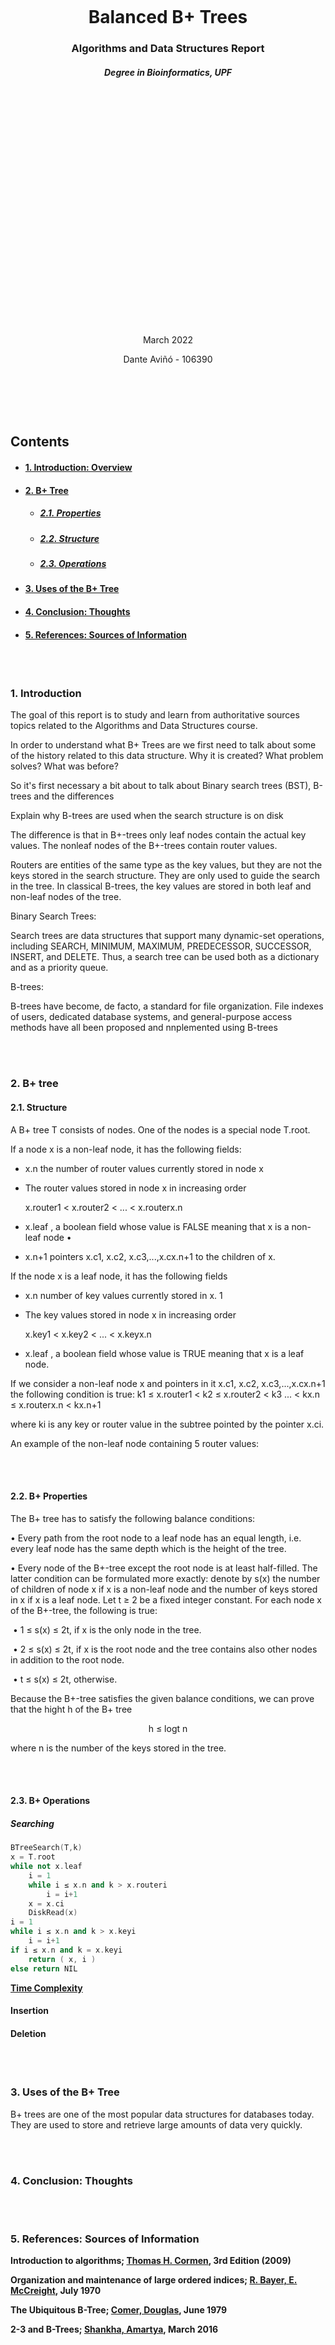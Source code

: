 <br/><br/>
<br/><br/>
<br/><br/>
<br/><br/>
    
<div style="text-align: center;">
    <h1>Balanced B+ Trees</h1>
	<h3>Algorithms and Data Structures Report</h3>
    <h5>Degree in Bioinformatics, UPF</h5>
    <br/><br/>
    <br/><br/>
	<br/><br/>
	<br/><br/>
    <br/><br/>
    <br/><br/>
    <br/><br/>
    <br/><br/>
    <br/><br/>
    <br/><br/>
    <br/><br/>
	<p>March 2022</p>
	<p>Dante Aviñó - 106390</p>
</div>

<div style="page-break-after: always; break-after: page;"></div>

<br/><br/>
<br/><br/>

<h2> Contents </h2>

- #### [1. Introduction: Overview](#Introduction)

- #### [2. B+ Tree](#B+Tree)

  - ##### [2.1. Properties](#B+Properties)
  - ##### [2.2. Structure](#B+Structure)
  - ##### [2.3. Operations](#B+Operations)

- #### [3. Uses of the B+ Tree](#B+Uses)

- #### [4. Conclusion: Thoughts](#Conclusion)

- #### [5. References: Sources of Information](#References)

<div style="page-break-after: always; break-after: page;"></div>

<br/><br/>

<div id='Introduction'/>
<h3>1. Introduction </h3>
The goal of this report is to study and learn from authoritative sources topics related to the Algorithms and Data Structures course.

In order to understand what B+ Trees are we first need to talk about some of the history related to this data structure. Why it is created? What problem solves? What was before?

So it's first necessary a bit about to talk about Binary search trees (BST), B-trees and the differences


Explain why B-trees are used when the search structure is on disk

The difference is that in B+-trees only leaf nodes contain the actual key values. The nonleaf nodes of the B+-trees contain router values.

Routers are entities of the same type as the key values, but they are not the keys stored in the search structure. They are only used to guide the search in the tree. In classical B-trees, the key values are stored in both leaf and non-leaf nodes of the tree.





Binary Search Trees:

Search trees are data structures that support many dynamic-set operations, including SEARCH, MINIMUM, MAXIMUM, PREDECESSOR, SUCCESSOR, INSERT, and DELETE. Thus, a search tree can be used both as a dictionary and as a priority queue.

B-trees:

B-trees have become, de facto, a standard for file organization. File indexes of users, dedicated database systems, and general-purpose access methods have all been proposed and nnplemented using B-trees

<div style="page-break-after: always; break-after: page;"></div>

<br/><br/>

<div id='B+Tree'/>
<h3>2. B+ tree</h3>

<div id='B+Structure'/>
<h4>2.1. Structure</h4>

A B+ tree T consists of nodes. One of the nodes is a special node T.root. 

If a node x is a non-leaf node, it has the following fields: 

- x.n the number of router values currently stored in node x 

- The router values stored in node x in increasing order 

  x.router1 < x.router2 < ... < x.routerx.n 

- x.leaf , a boolean field whose value is FALSE meaning that x is a non-leaf node •

- x.n+1 pointers x.c1, x.c2, x.c3,...,x.cx.n+1 to the children of x. 

If the node x is a leaf node, it has the following fields 

- x.n number of key values currently stored in x. 1 

- The key values stored in node x in increasing order 

  x.key1 < x.key2 < ... < x.keyx.n 
  
- x.leaf , a boolean field whose value is TRUE meaning that x is a leaf node. 

If we consider a non-leaf node x and pointers in it x.c1, x.c2, x.c3,...,x.cx.n+1 
the following condition is true: 
k1 ≤ x.router1 < k2 ≤ x.router2 < k3 ... < kx.n ≤ x.routerx.n < kx.n+1

where ki is any key or router value in the subtree pointed by the pointer x.ci. 

An example of the non-leaf node containing 5 router values:

<br/><br/>

<div id='B+Properties'/>
<h4>2.2. B+ Properties </h4>

The B+ tree has to satisfy the following balance conditions: 

• Every path from the root node to a leaf node has an equal length, i.e. every leaf node has the same depth which is the height of the tree. 

• Every node of the B+-tree except the root node is at least half-filled. The latter condition can be formulated more exactly: denote by s(x) the number of children of node x if x is a non-leaf node and the number of keys stored in x if x is a leaf node. Let t ≥ 2 be a fixed integer constant. For each node x of the B+-tree, the following is true: 

​	• 1 ≤ s(x) ≤ 2t, if x is the only node in the tree. 

​	• 2 ≤ s(x) ≤ 2t, if x is the root node and the tree contains also other nodes in addition to the root node. 

​	• t ≤ s(x) ≤ 2t, otherwise. 

Because the B+-tree satisfies the given balance conditions, we can prove that the hight h of the B+ tree 

<p style="text-align: center;">h ≤ logt n</p>

where n is the number of the keys stored in the tree.

<br/><br/>

<div id='B+Operations'/>
<h4>2.3. B+ Operations</h4>

<h5>Searching</h5>

```c++
BTreeSearch(T,k)
x = T.root
while not x.leaf
	i = 1
	while i ≤ x.n and k > x.routeri
		i = i+1
	x = x.ci
	DiskRead(x)
i = 1
while i ≤ x.n and k > x.keyi
	i = i+1
if i ≤ x.n and k = x.keyi
	return ( x, i )
else return NIL
```
<u>**Time Complexity**</u>

<h4>Insertion</h4>

<h4>Deletion</h4>

<div style="page-break-after: always; break-after: page;"></div>

<br/><br/>

<div id='B+Uses'/>
<h3>3. Uses of the B+ Tree</h4>
B+ trees are one of the most popular data structures for databases today. They are used to store and retrieve large amounts of data very quickly.

<div style="page-break-after: always; break-after: page;"></div>

<br/><br/>

<div id='Conclusion'/>
<h3>4. Conclusion: Thoughts</h4>

<div style="page-break-after: always; break-after: page;"></div>
<br/><br/>

<div id='References'/>
<h3>5. References: Sources of Information</h4>

**Introduction to algorithms; [Thomas H. Cormen](https://edutechlearners.com/download/Introduction_to_algorithms-3rd%20Edition.pdf), 3rd Edition (2009)**

**Organization and maintenance of large ordered indices; [R. Bayer, E. McCreight](https://infolab.usc.edu/csci585/Spring2010/den_ar/indexing.pdf), July 1970**

**The Ubiquitous B-Tree; [Comer, Douglas](http://carlosproal.com/ir/papers/p121-comer.pdf), June 1979**

**2-3 and B-Trees; [Shankha, Amartya](https://ocw.mit.edu/courses/electrical-engineering-and-computer-science/6-046j-design-and-analysis-of-algorithms-spring-2015/recitation-videos/recitation-2-b-trees), March 2016**

